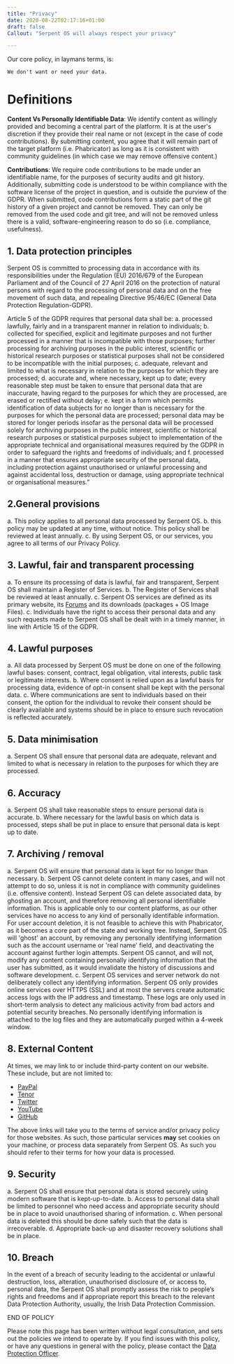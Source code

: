 ```yaml
---
title: "Privacy"
date: 2020-08-22T02:17:16+01:00
draft: false
Callout: "Serpent OS will always respect your privacy"

---
```

Our core policy, in laymans terms, is:

    We don't want or need your data.
    
# Definitions

**Content Vs Personally Identifiable Data**: We identify content as willingly provided and becoming a central part of the platform. It is at the user's discretion if they provide their real name or not (except in the case of code contributions). By submitting content, you agree that it will remain part of the target platform (i.e. Phabricator) as long as it is consistent with community guidelines (in which case we may remove offensive content.)

**Contributions**: We require code contributions to be made under an identifiable name, for the purposes of security audits and git history. Additionally, submitting code is understood to be within compliance with the software license of the project in question, and is outside the purview of the GDPR. When submitted, code contributions form a static part of the git history of a given project and cannot be removed. They can only be removed from the used code and git tree, and will not be removed unless there is a valid, software-engineering reason to do so (i.e. compliance, usefulness).

## 1. Data protection principles
Serpent OS  is committed to processing data in accordance with its responsibilities under the Regulation (EU) 2016/679 of the European Parliament and of the Council of 27 April 2016 on the protection of natural persons with regard to the processing of personal data and on the free movement of such data, and repealing Directive 95/46/EC (General Data Protection Regulation-GDPR). 

Article 5 of the GDPR requires that personal data shall be:
a. processed lawfully, fairly and in a transparent manner in relation to individuals;
b. collected for specified, explicit and legitimate purposes and not further processed in a manner that is incompatible with those purposes; further processing for archiving purposes in the public interest, scientific or historical research purposes or statistical purposes shall not be considered to be incompatible with the initial purposes;
c. adequate, relevant and limited to what is necessary in relation to the purposes for which they are processed;
d. accurate and, where necessary, kept up to date; every reasonable step must be taken to ensure that personal data that are inaccurate, having regard to the purposes for which they are processed, are erased or rectified without delay;
e. kept in a form which permits identification of data subjects for no longer than is necessary for the purposes for which the personal data are processed; personal data may be stored for longer periods insofar as the personal data will be processed solely for archiving purposes in the public interest, scientific or historical research purposes or statistical purposes subject to implementation of the appropriate technical and organisational measures required by the GDPR in order to safeguard the rights and freedoms of individuals; and
f. processed in a manner that ensures appropriate security of the personal data, including protection against unauthorised or unlawful processing and against accidental loss, destruction or damage, using appropriate technical or organisational measures.”

## 2.General provisions

a. This policy applies to all personal data processed by Serpent OS. 
b. this policy may be updated at any time, without notice. This policy shall be reviewed at least annually. 
c. By using Serpent OS, or our services, you agree to all terms of our Privacy Policy.

## 3. Lawful, fair and transparent processing

a. To ensure its processing of data is lawful, fair and transparent, Serpent OS shall maintain a Register of Services. 
b. The Register of Services shall be reviewed at least annually. 
c. Serpent OS services are defined as its primary website, its [Forums](https://forums.serpentos.com)
and its downloads (packages + OS Image Files).
c. Individuals have the right to access their personal data and any such requests made to Serpent OS shall be dealt with in a timely manner, in line with Article 15 of the GDPR. 

## 4. Lawful purposes

a. All data processed by Serpent OS must be done on one of the following lawful bases: consent, contract, legal obligation, vital interests, public task or legitimate interests. 
b. Where consent is relied upon as a lawful basis for processing data, evidence of opt-in  consent shall be kept with the personal data. 
c. Where communications are sent to individuals based on their consent, the option for the individual to revoke their consent should be clearly available and systems should be in place to ensure such revocation is reflected accurately.  

## 5. Data minimisation

a. Serpent OS shall ensure that personal data are adequate, relevant and limited to what is necessary in relation to the purposes for which they are processed. 

## 6. Accuracy

a. Serpent OS shall take reasonable steps to ensure personal data is accurate. 
b. Where necessary for the lawful basis on which data is processed, steps shall be put in place to ensure that personal data is kept up to date. 
   
## 7. Archiving / removal

a. Serpent OS will ensure that personal data is kept for no longer than necessary.
b. Serpent OS cannot delete content in many cases, and will not attempt to do so, unless it is not in compliance with community guidelines (i.e. offensive content). Instead Serpent OS can delete associated data, by ghosting an account, and therefore removing all personal identifiable information. This is applicable only to our content platforms, as our other services have no access to any kind of personally identifable information.
For user account deletion, it is not feasible to achieve this with Phabricator, as it becomes a core part of the state and working tree. Instead, Serpent OS will 'ghost' an account, by removing any personally identifying information such as the account username or 'real name' field, and deactivating the account against further login attempts.
Serpent OS cannot, and will not, modify any content containing personally identifying information that the user has submitted, as it would invalidate the history of discussions and software development.
c. Serpent OS services and server network do not deliberately collect any identifying information. Serpent OS only provides online services over HTTPS (SSL) and at most the servers create automatic access logs with the IP address and timestamp. These logs are only used in short-term analysis to detect any malicious activity from bad actors and potential security breaches. No personally identifying information is attached to the log files and they are automatically purged within a 4-week window.

## 8. External Content
At times, we may link to or include third-party content on our website. These include, but are not limited to:

 - [PayPal](https://www.paypal.com/uk/webapps/mpp/ua/privacy-full)
 - [Tenor](https://tenor.com/legal-terms)
 - [Twitter](https://twitter.com/en/privacy)
 - [YouTube](https://policies.google.com/privacy?hl=en-US)
 - [GitHub](https://docs.github.com/en/site-policy/privacy-policies/github-privacy-statement)

The above links will take you to the terms of service and/or privacy policy for those websites. As such, those particular services **may** set cookies on your machine, or process data separately from Serpent OS. As such you should refer to their terms for how your data is processed.

## 9. Security

a. Serpent OS shall ensure that personal data is stored securely using modern software that is kept-up-to-date. 
b. Access to personal data shall be limited to personnel who need access and appropriate security should be in place to avoid unauthorised sharing of information. 
c. When personal data is deleted this should be done safely such that the data is irrecoverable. 
d. Appropriate back-up and disaster recovery solutions shall be in place. 

## 10. Breach
In the event of a breach of security leading to the accidental or unlawful destruction, loss, alteration, unauthorised disclosure of, or access to, personal data, the Serpent OS shall promptly assess the risk to people’s rights and freedoms and if appropriate report this breach to the relevant Data Protection Authority, usually, the Irish Data Protection Commission. 

END OF POLICY

Please note this page has been written without legal consultation, and sets out the policies we intend to operate by. If you find issues with this policy, or have any questions in general with the policy, please contact the [Data Protection Officer](mailto:ikey@serpentos.com).




